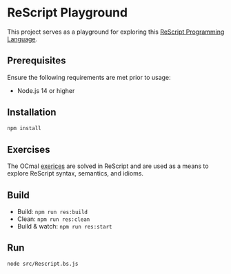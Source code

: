 # ReScript Playground

This project serves as a playground for exploring this [ReScript Programming Language](https://rescript-lang.org/).

## Prerequisites

Ensure the following requirements are met prior to usage:

- Node.js 14 or higher

## Installation

```sh
npm install
```

## Exercises

The OCmal [exerices](https://ocaml.org/problems) are solved in ReScript and are used as a means to explore ReScript syntax, semantics, and idioms.

## Build

- Build: `npm run res:build`
- Clean: `npm run res:clean`
- Build & watch: `npm run res:start`

## Run

```sh
node src/Rescript.bs.js
```
